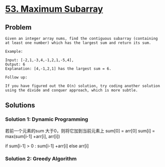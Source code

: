 # [53. Maximum Subarray](https://leetcode.com/problems/maximum-subarray/)
## Problem
```
Given an integer array nums, find the contiguous subarray (containing at least one number) which has the largest sum and return its sum.

Example:

Input: [-2,1,-3,4,-1,2,1,-5,4],
Output: 6
Explanation: [4,-1,2,1] has the largest sum = 6.

Follow up:

If you have figured out the O(n) solution, try coding another solution using the divide and conquer approach, which is more subtle.
```
## Solutions
### Solution 1: Dynamic Programming
若前一个元素的sum 大于0，则将它加到当前元素上
sum[0] = arr[0]
sum[i] = max(sum[i-1] +arr[i], arr[i])

if sum[i-1] > 0 : sum[i-1] +arr[i]
else arr[i]

### Solution 2: Greedy Algorithm
